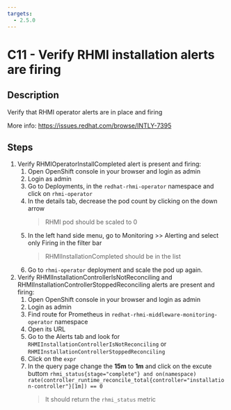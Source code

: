 ```yaml
---
targets:
  - 2.5.0
---
```


# C11 - Verify RHMI installation alerts are firing

## Description

Verify that RHMI operator alerts are in place and firing

More info: <https://issues.redhat.com/browse/INTLY-7395>

## Steps

1. Verify RHMIOperatorInstallCompleted alert is present and firing:
   1. Open OpenShift console in your browser and login as admin
   2. Login as admin
   3. Go to Deployments, in the `redhat-rhmi-operator` namespace and click on `rhmi-operator`
   4. In the details tab, decrease the pod count by clicking on the down arrow
      > RHMI pod should be scaled to 0
   5. In the left hand side menu, go to Monitoring >> Alerting and select only Firing in the filter bar
      > RHMIInstallationCompleted should be in the list
   6. Go to `rhmi-operator` deployment and scale the pod up again.
2. Verify RHMIInstallationControllerIsNotReconciling and RHMIInstallationControllerStoppedReconciling alerts are present and firing:
   1. Open OpenShift console in your browser and login as admin
   2. Login as admin
   3. Find route for Prometheus in `redhat-rhmi-middleware-monitoring-operator` namespace
   4. Open its URL
   5. Go to the Alerts tab and look for `RHMIInstallationControllerIsNotReconciling` or `RHMIInstallationControllerStoppedReconciling`
   6. Click on the `expr`
   7. In the query page change the **15m** to **1m** and click on the excute buttom `rhmi_status{stage="complete"} and on(namespace) rate(controller_runtime_reconcile_total{controller="installation-controller"}[1m]) == 0`
      > It should return the `rhmi_status` metric
